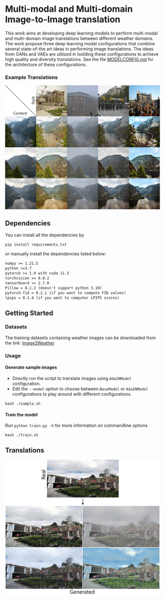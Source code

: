 # Multi-modal and Multi-domain Image-to-Image translation
This work aims at developing deep learning models to perform multi-modal and multi-domain image translations between different weather domains. The work propose three deep learning model configurations that combine several state-of-the art ideas in performing image translations. The ideas from GANs and VAEs are utilized in building these configurations to achieve high quality and diversity translations. See the file [MODELCONFIG.md](https://github.com/kartikkadur/MasterThesis/blob/main/MODELCONFIG.md) for the architecture of these configurations.
### Example Translations
![Translation](https://github.com/kartikkadur/MasterThesis/blob/main/images/translation.png)

## Dependencies
You can install all the dependencies by 
```
pip install requirements.txt
```
or manually install the dependencies listed below:
```
numpy >= 1.21.5
python >=3.7
pytorch >= 1.9 with cuda 11.3
torchvision >= 0.8.2
tensorboard >= 2.7.0
Pillow = 8.1.2 (doesn't support python 3.10)
pytorch-fid = 0.2.1 (if you want to compute FID values)
lpips = 0.1.4 (if you want to computer LPIPS scores)
```
## Getting Started


### Datasets
The training datasets containing weather images can be downloaded from the link: [Image2Weather](https://www.cs.ccu.edu.tw/~wtchu/projects/Weather/index.html)

### Usage
#### Generate sample images
* Directly run the script to translate images using `AdaINModel` configuration.
* Edit the `--model` option to choose between `BaseModel` or `AdaINModel` configurations to play around with different configurations.
```
bash ./sample.sh
```
#### Train the model
Run `python train.py -h` for more information on commandline options
```
bash ./train.sh
```

## Translations
![Process](https://github.com/kartikkadur/MasterThesis/blob/main/images/process.jpg)
